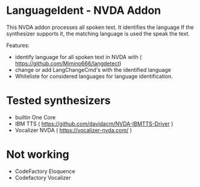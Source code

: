 # LanguageIdent - NVDA Addon

This NVDA addon processes all spoken text. It identifies the language If the synthesizer supports it, the matching language is used the speak the text.

Features:
- identify language for all spoken text in NVDA with ( https://github.com/Mimino666/langdetect)
- change or add LangChangeCmd's with the identified language
- Whiteliste for considered languages for language identification.

# Tested synthesizers

 - builtin One Core
 - IBM TTS ( https://github.com/davidacm/NVDA-IBMTTS-Driver )
 - Vocalizer NVDA ( https://vocalizer-nvda.com/ )

# Not working

 - CodeFactory Eloquence
 - Codefactory Vocalizer
